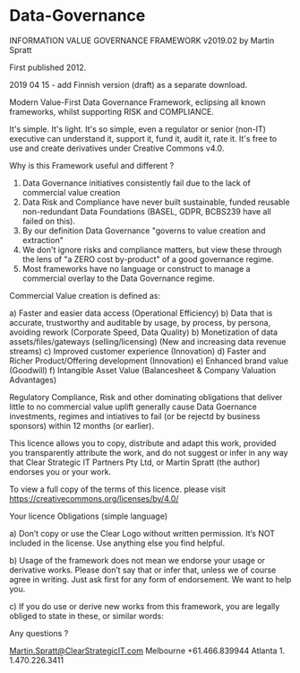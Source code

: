 # Data-Governance

INFORMATION VALUE GOVERNANCE FRAMEWORK v2019.02 by Martin Spratt

First published 2012.

2019 04 15 - add Finnish version (draft) as a separate download.

Modern Value-First Data Governance Framework, eclipsing all known frameworks, whilst supporting RISK and COMPLIANCE.

It's simple. 
It's light. 
It's so simple, even a regulator or senior (non-IT) executive can understand it, support it, fund it, audit it, rate it.
It's free to use and create derivatives under Creative Commons v4.0.

Why is this Framework useful and different ?

1) Data Governance initiatives consistently fail due to the lack of commercial value creation 
2) Data Risk and Compliance have never built sustainable, funded reusable non-redundant Data Foundations (BASEL, GDPR, BCBS239 have all failed on this).
3) By our definition Data Governance "governs to value creation and extraction"
4) We don't ignore risks and compliance matters, but view these through the lens of "a ZERO cost by-product" of a good governance regime.
5) Most frameworks have no language or construct to manage a commercial overlay to the Data Governance regime.

Commercial Value creation is defined as:

a) Faster and easier data access (Operational Efficiency)
b) Data that is accurate, trustworthy and auditable by usage, by process, by persona, avoiding rework (Corporate Speed, Data Quality)
b) Monetization of data assets/files/gateways (selling/licensing) (New and increasing data revenue streams)
c) Improved customer experience (Innovation)
d) Faster and Richer Product/Offering development (Innovation) 
e) Enhanced brand value (Goodwill)
f) Intangible Asset Value (Balancesheet & Company Valuation Advantages)

Regulatory Compliance, Risk and other dominating obligations that deliver little to no commercial value uplift 
generally cause Data Goernance investments, regimes and intiatives to fail (or be rejectd by business sponsors)
within 12 months (or earlier).

This licence allows you to copy, distribute and adapt this work, provided you transparently attribute the work, 
and do not suggest or infer in any way that Clear Strategic IT Partners Pty Ltd, or Martin Spratt (the author) 
endorses you or your work.

To view a full copy of the terms of this licence. please
visit https://creativecommons.org/licenses/by/4.0/

Your licence Obligations (simple language)

a) Don’t copy or use the Clear Logo without written permission. It’s NOT included in the license. Use anything else you find helpful.

b) Usage of the framework does not mean we endorse your usage or derivative works. Please don’t say that or infer that, unless we of course agree in writing. Just ask first for any form of endorsement. We want to help you.
 
c) If you do use or derive new works from this framework, you are legally obliged to state in these, or similar words:

Any questions ?

Martin.Spratt@ClearStrategicIT.com 
Melbourne +61.466.839944
Atlanta 1. 1.470.226.3411





